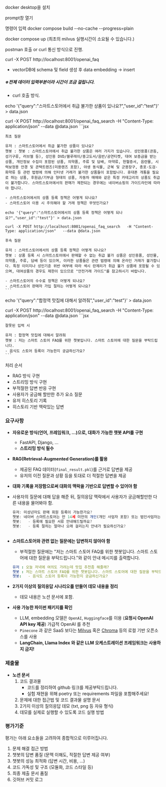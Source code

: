 docker desktop을 설치

prompt창 열기

명령어 입력
docker compose build --no-cache --progress=plain

docker compose up
(최초의 milvus 실행시간이 소요될 수 있습니다.)


postman 호출 or curl 통신 방식으로 진행. 

curl -X POST http://localhost:8001/openai_faq
- vectorDB에 schema 및 field 생성 후 data embedding -> insert
##### ※전체 데이터 입력부분이라 시간이 조금 걸립니다.

- curl 호출 방식.
  
echo '{"query":"스마트스토어에서 취급 불가한 상품이 있나요?","user_id":"test"}' > data.json

curl -X POST http://localhost:8001/openai_faq_search   -H "Content-Type: application/json"   --data @data.json
    ```jsx

    최초 질문

    유저 : 스마트스토어에서 취급 불가한 상품이 있나요?
    챗봇 : 챗봇 : 스마트스토어에서 취급 불가한 상품은 여러 가지가 있습니다. 성인용품(콘돔, 성기구류, 러브젤 등), 성인용 DVD/블루레이/중고도서/음반/공연티켓, 대여 보증금을 받는 상품, 개인정보 수집이 포함된 상품, 의약품, 주류 및 담배, 마약류, 헌혈증서, 음란물, 시력보정용 안경 및 콘택트렌즈(미용렌즈 포함), 야생 동식물, 군복 및 군용장구, 총포·도검·화약류 등 관련 법령에 의해 인터넷 거래가 불가한 상품들이 포함됩니다. 휴대폰 개통을 필요로 하는 상품, 후원금/기부금 형태의 상품, 자동차 매매와 같은 특정 카테고리의 상품도 취급이 불가합니다. 스마트스토어에서의 판매가 제한되는 경우에는 네이버쇼핑의 가이드라인에 따라야 합니다.

    - 스마트스토어에서의 상품 등록 정책은 어떻게 되나요?
    - 스마트스토어 이용 시 주의해야 할 거래 정책은 무엇인가요?
    
    echo '{"query":"스마트스토어에서의 상품 등록 정책은 어떻게 되나요?","user_id":"test"}' > data.json
    
    curl -X POST http://localhost:8001/openai_faq_search   -H "Content-Type: application/json"   --data @data.json

    후속 질문

    유저 : 스마트스토어에서의 상품 등록 정책은 어떻게 되나요?
    챗봇 : 상품 등록 시 스마트스토어에서 판매할 수 없는 취급 불가 상품은 성인용품, 성인물, 의약품, 주류, 담배 등이 있으며, 이러한 상품들은 관련 법령에 의해 온라인 거래가 불가합니다. 특정 이미지나 성인기준 위반 여부에 따라 섹시 란제리가 취급 불가 상품에 포함될 수 있으며, 대여상품의 경우도 제한이 있으므로 "안전거래 가이드"를 참고하시기 바랍니다.

    - 스마트스토어의 수수료 정책은 어떻게 되나요? 
    - 스마트스토어 판매자 가입 절차는 어떻게 되나요?
    ```

echo '{"query":"합정역 맛집에 대해서 알려줘","user_id":"test"}' > data.json

curl -X POST http://localhost:8001/openai_faq_search   -H "Content-Type: application/json"   --data @data.json
    ```jsx

    잘못된 입력 시 
    
    유저 : 합정역 맛집에 대해서 알려줘                 
    챗봇 : 저는 스마트 스토어 FAQ를 위한 챗봇입니다. 스마트 스토어에 대한 질문을 부탁드립니다.  
    - 음식도 스토어 등록이 가능한지 궁금하신가요?   
    ```


처리 순서
- RAG 방식 구현
- 스트리밍 방식 구현
- 부적절한 답변 반응 구현
- 사용자가 궁금해 할만한 추가 요소 질문
- 유저 히스토리 기록
- 히스토리 기반 맥락있는 답변

### 요구사항

- **자유로운 방식(언어, 프레임워크, …)으로, 대화가 가능한 챗봇 API를 구현**
    - FastAPI, Django, …
    - **스트리밍 방식 필수**
- **RAG(Retrieval-Augmented Generation)를 활용**
    - 제공된 FAQ 데이터(`final_result.pkl`)를 근거로 답변을 제공
    - 유저의 이전 질문과 상황 등을 토대로 더 적절한 답변을 제공
- **대화 기록을 저장함으로써 대화의 맥락을 기반으로 답변할 수 있어야 함**
- 사용자의 질문에 대해 답을 해준 뒤, 질의응답 맥락에서 사용자가 궁금해할만한 다른 내용을 물어봐야 함.
    
    ```jsx
    유저: 미성년자도 판매 회원 등록이 가능한가요?
    챗봇: 네이버 스마트스토어는 만 14세 미만의 개인(개인 사업자 포함) 또는 법인사업자는 입점이 불가함을 양해 부탁 드립니다.
    챗봇:   - 등록에 필요한 서류 안내해드릴까요?
    챗봇:   - 등록 절차는 얼마나 오래 걸리는지 안내가 필요하신가요?
    	
    ```
    
- **스마트스토어와 관련 없는 질문에는 답변하지 않아야 함**
    - 부적절한 질문에는 "저는 스마트 스토어 FAQ를 위한 챗봇입니다. 스마트 스토어에 대한 질문을 부탁드립니다."와 같이 안내 메시지를 출력합니다.
    
    ```yaml
    유저 : 오늘 저녁에 여의도 가려는데 맛집 추천좀 해줄래?
    챗봇 : 저는 스마트 스토어 FAQ를 위한 챗봇입니다. 스마트 스토어에 대한 질문을 부탁드립니다.
    챗봇:   - 음식도 스토어 등록이 가능한지 궁금하신가요?
    ```
    
- **2가지 이상의 질의응답 시나리오를 만들어 데모 내용을 정리**
    - 데모 내용은 노션 문서에 포함.
- **사용 가능한 파이썬 패키지를 확인**
    - LLM, embedding 모델은 `OpenAI`, `Huggingface`를 이용 (**요청시 OpenAI API key 제공**)
    가급적 OpenAI 를 추천
    - `Pinecone` 과 같은 SaaS 보다는 [Milvus](https://github.com/milvus-io/milvus) 혹은 [Chroma](https://github.com/chroma-core/chroma) 등의 로컬 기반 오픈소스를 사용
    - **LangChain, Llama Index 와 같은 LLM 오케스트레이션 프레임워크는 사용하지 금지!**

### 제출물

- **노션 문서**
    1. 코드 결과물
        - 코드를 정리하여 github 링크를 제공부탁드립니다.
        - 실험 재현을 위해 poetry 또는 requirements 파일을 포함해주세요!
    2. 문제에 대한 접근법 및 코드 결과물 설명 문서
    3. 2가지 이상의 질의응답 데모 (txt, png 등 자유 형식)
    4. 데모를 실제로 실행할 수 있도록 코드 실행 방법

### 평가기준

평가는 아래 요소들을 고려하여 종합적으로 이루어집니다.

1. 문제 해결 접근 방법
2. 챗봇의 답변 품질 (문맥 이해도, 적절한 답변 제공 여부)
3. 챗봇의 성능 최적화 (답변 시간, 비용, …)
4. 코드 가독성 및 구조 (모듈화, 코드 스타일 등)
5. 최종 제출 문서 품질
6. 깃허브 커밋 로그
